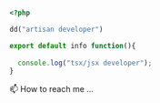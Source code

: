 ```php

<?php

dd("artisan developer")

```

```jsx
export default info function(){
  
  console.log("tsx/jsx developer");
}
```

<p id="68596077">📫 How to reach me ...</p>
